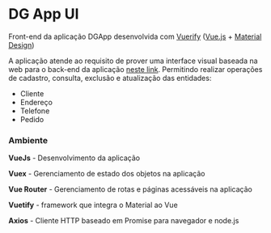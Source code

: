 # DG App UI

Front-end da aplicação DGApp desenvolvida com [Vuerify](https://vuetifyjs.com/pt-BR) ([Vue.js](https://vuejs.org/) + [Material Design](https://material.io/))

A aplicação atende ao requisito de prover uma interface visual baseada na web para o back-end da aplicação [neste link](https://github.com/Allanfs/dgapp). Permitindo realizar operações de cadastro, consulta, exclusão e atualização das entidades:
* Cliente
* Endereço
* Telefone
* Pedido

### Ambiente
**VueJs** - Desenvolvimento da aplicação

**Vuex** - Gerenciamento de estado dos objetos na aplicação

**Vue Router** - Gerenciamento de rotas e páginas acessáveis na aplicação

**Vuetify** - framework que integra o Material ao Vue

**Axios** - Cliente HTTP baseado em Promise para navegador e node.js